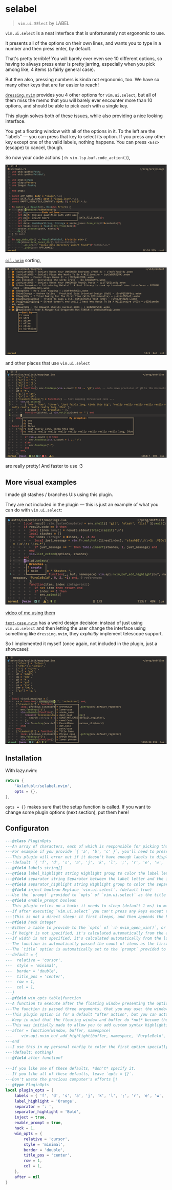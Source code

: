 # selabel

> `vim.ui.SElect` by LABEL

`vim.ui.select` is a neat interface that is unfortunately not ergonomic to use.

It presents all of the options on their own lines, and wants you to type in a number and then press enter, by default.

That's pretty terrible!
You will barely ever even see 10 different options, so having to always press enter is pretty jarring, especially when you pick among like, 4 items (a fairly general case).

But then also, pressing numbers is kinda not ergonomic, too. We have so many other keys that are far easier to reach!

[`dressing.nvim`](https://github.com/stevearc/dressing.nvim) provides you 4 other options for `vim.ui.select`, but all of them miss the memo that you will barely ever encounter more than 10 options, and should be able to pick each with a single key.

This plugin solves both of these issues, while also providing a nice looking interface.

You get a floating window with all of the options in it.
To the left are the "labels" — you can press that key to select its option.
If you press any other key except one of the valid labels, nothing happens. You can press `<Esc>` (escape) to cancel, though.

So now your code actions (`:h vim.lsp.buf.code_action()`),

![code actions](./img/code-actions.png)

[`oil.nvim`](https://github.com/stevearc/oil.nvim) sorting,

![oil.nvim](./img/oil.png)

and other places that use `vim.ui.select`

![other](./img/other.png)

are really pretty! And faster to use :3

## More visual examples

I made git stashes / branches UIs using this plugin.

They are not included in the plugin — this is just an example of what you can do with `vim.ui.select`:

![git branch](./img/branches.png)

[video of me using them](https://asciinema.org/a/qBCLORIkwsU2javWW5xj71SlA)

[`text-case.nvim`](https://github.com/johmsalas/text-case.nvim) has a weird design decision: instead of just using `vim.ui.select` and then letting the user change the interface using something like `dressing.nvim`, they _explicitly_ implement telescope support.

So I implemented it myself (once again, not included in the plugin, just a showcase):

![textcase picker](./img/textcase.png)

## Installation

With lazy.nvim:

```lua
return {
    'Axlefublr/selabel.nvim',
    opts = {},
},
```

`opts = {}` makes sure that the setup function is called.
If you want to change some plugin options (next section), put them here!

## Configuraton

```lua
---@class PluginOpts
---An array of characters, each of which is responsible for picking that number of an option.
---For example if you provide `{ 'a', 'b', 'c' }`, you'll need to press `a` to pick the first option, `b` to pick the second, and `c` for third.
---This plugin will error out if it doesn't have enough labels to display all options given to it, so my recommendation is 15+ characters.
---(default `{ 'f', 'd', 's', 'a', 'j', 'k', 'l', ';', 'r', 'e', 'w', 'q', 'u', 'i', 'o', 'p', 'v', 'c', 'x', 'z', 'm', ',', '.', '/' }` )
---@field labels string[]
---@field label_highlight string Highlight group to color the label letters with. (default Orange)
---@field separator string Separator between the label letter and the item text (default ': ')
---@field separator_highlight string Highlight group to color the separator with (default Bold)
---@field inject boolean Replace `vim.ui.select`. (default true)
---Use the `prompt` provided to `opts` of `vim.ui.select` as the title of the floating window. (default true)
---@field enable_prompt boolean
---This plugin relies on a hack: it needs to sleep (default 1 ms) to make sure it will create the floating window before holding up the thread by asking the user for a key.
---If after executing `vim.ui.select` you can't press any keys except the labels, and yet the floating window is not there, increase this value.
---(This is not a direct sleep: it first sleeps, and then appends the key asking onto the nvim event loop. So it's not like you need to guess the perfect amount of sleep here, which is why it can be just 1)
---@field hack integer
---Either a table to provide to the `opts` of `:h nvim_open_win()`, or a function that returns that table.
---If height is not specified, it's calculated automatically from the amount of items.
---If width is not specified, it's calculated automatically from the longest item + label width (or the width of the prompt, if it's specified and enabled and is bigger than the longest item).
---The function is automatically passed the count of items as the first argument, and the longest item's length + label length as the second.
---The `title` option is automatically set to the `prompt` provided to `vim.ui.select`, unless you set this plugin's `enable_prompt` option to false.
---default = {
---  relative = 'cursor',
---  style = 'minimal',
---  border = 'double',
---  title_pos = 'center',
---  row = 1,
---  col = 1,
---}
---@field win_opts table|function
---A function to execute after the floating window presenting the options, gets created (but before `hack`).
---The function is passed three arguments, that you may use: the window id, the buffer id, and the namespace id.
---This plugin option is for a default "after action", but you can actually pass this same option to the `opts` of `vim.ui.select`, to override this default.
---Keep in mind that the floating window and buffer do *not* become the current window + buffer, so if you want to target them, you'll have to use the arguments provided into the function.
---This was initially made to allow you to add custom syntax highlighting to the presented options.
---after = function(window, buffer, namespace)
---    vim.api.nvim_buf_add_highlight(buffer, namespace, 'PurpleBold', 0, 3, -1)
---end
---I use this in my personal config to color the first option specially, for two of my custom pickers.
---(default: nothing)
---@field after function?

---If you like one of these defaults, *don't* specify it.
---If you like all of these defaults, leave `opts = {}`.
---Don't waste the precious computer's efforts 🥺!
---@type PluginOpts
local plugin_opts = {
    labels = { 'f', 'd', 's', 'a', 'j', 'k', 'l', ';', 'r', 'e', 'w', 'q', 'u', 'i', 'o', 'p', 'v', 'c', 'x', 'z', 'm', ',', '.', '/' },
    label_highlight = 'Orange',
    separator = ': ',
    separator_highlight = 'Bold',
    inject = true,
    enable_prompt = true,
    hack = 1,
    win_opts = {
        relative = 'cursor',
        style = 'minimal',
        border = 'double',
        title_pos = 'center',
        row = 1,
        col = 1,
    },
    after = nil
}
```
